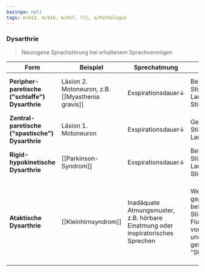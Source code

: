 ```yaml
---
bazinga: null
tags: m/m13, m/m16, m/m17, f/🧠, a/Pathologie
---
```

### Dysarthrie
> Neurogene Sprachstörung bei erhaltenem Sprachvermögen

| Form                                             | Beispiel                                         | Sprechatmung                                                                    | Stimme                                                                                                                | Artikulation                                                                                   | Prosodie                                                                                                                                                        |
| ------------------------------------------------ | ------------------------------------------------ | ------------------------------------------------------------------------------- | --------------------------------------------------------------------------------------------------------------------- | ---------------------------------------------------------------------------------------------- | --------------------------------------------------------------------------------------------------------------------------------------------------------------- |
| **Peripher-paretische ("schlaffe") Dysarthrie**  | Läsion 2. Motoneuron, z.B. [[Myasthenia gravis]] | Exspirationsdauer↓                                                              | Behauchte/raue Stimmqualität, Lautstärke↓, Stimmlage↓                                                                 | Schärfe↓ bei Vorverlagerung der [[Zunge]] und Hypernasalität ("offenes Näseln")                    | Verlangsamte und monotone Sprechweise                                                                                                                           |
| **Zentral-paretische ("spastische") Dysarthrie** | Läsion 1. Motoneuron                             | Exspirationsdauer↓                                                              | Gepresste/raue Stimmqualität, Lautstärke↓                                                                             | Schärfe↓ bei Rückverlagerung der [[Zunge]] und Hypernasalität                                      | Verlangsamte und monotone Sprechweise                                                                                                                           |
| **Rigid-hypokinetische Dysarthrie**              | [[Parkinson-Syndrom]]                                    | Exspirationsdauer↓                                                              | Behauchte/raue Stimmqualität, Lautstärke↓, Stimmlage↑                                                                 | Schärfe↓                                                                                       | Tempo =/↑, monotone Sprechweise, eventuell Iterationen                                                                                                          |
| **Ataktische Dysarthrie**                        | [[Kleinhirnsyndrom]]                             | Inadäquate Atmungsmuster, z.B. hörbare Einatmung oder inspiratorisches Sprechen | Wechselnd gepresst-behaucht-raue Stimmqualität, Fluktuationen von Tonhöhe und Lautstärke, gelegentlich "Stimmzittern" | Reduzierte Artikulationsschärfe, teils aber auch "explosive", d.h. "überdeutliche" Lautbildung | Verlangsamte, eventuell "skandierende" Sprechweise ("silbisches Sprechen"), aber auch erhöhte Sprechgeschwindigkeit möglich (durch Laut-und Silbenauslassungen) |
